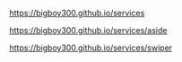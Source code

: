 https://bigboy300.github.io/services

https://bigboy300.github.io/services/aside

https://bigboy300.github.io/services/swiper

